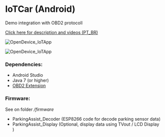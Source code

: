 IoTCar (Android)
==========================

Demo integration with  OBD2 protocoll   

[Click here for description and videos (PT_BR)](https://ricardojlrufino.wordpress.com/2017/07/29/que-tal-hackear-seu-carro-e-pluga-lo-na-nuvem-tdc2017-sp/)

![OpenDevice_IoTApp](http://img.youtube.com/vi/PYu6LimVcJI/hqdefault.jpg)

![OpenDevice_IoTApp](http://img.youtube.com/vi/HxyQ4-aMG9A/0.jpg)


### Dependencies: 

- Android Studio
- Java 7 (or higher) 
- [OBD2 Extension](https://github.com/OpenDevice/opendevice-extensions/tree/master/obd-connection)

### Firmware:
 
See on folder */firmware*
- ParkingAssist_Decoder (ESP8266 code for decode parking sensor data)
- ParkingAssist_Display (Optional, display data using TVout / LCD Display )


